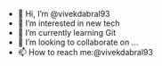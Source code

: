 - 👋 Hi, I’m @vivekdabral93
- 👀 I’m interested in new tech
- 🌱 I’m currently learning Git
- 💞️ I’m looking to collaborate on ...
- 📫 How to reach me:@vivekdabral93

<!---
vivekdabral93/vivekdabral93 is a ✨ special ✨ repository because its `README.md` (this file) appears on your GitHub profile.
You can click the Preview link to take a look at your changes.
--->
